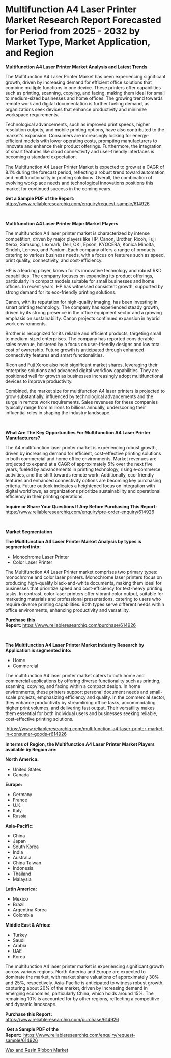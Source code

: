 <p><h1>Multifunction A4 Laser Printer Market Research Report Forecasted for Period from 2025 -  2032 by Market Type, Market Application, and Region</h1></p><p><strong>Multifunction A4 Laser Printer Market Analysis and Latest Trends</strong></p>
<p><p>The Multifunction A4 Laser Printer Market has been experiencing significant growth, driven by increasing demand for efficient office solutions that combine multiple functions in one device. These printers offer capabilities such as printing, scanning, copying, and faxing, making them ideal for small to medium-sized businesses and home offices. The growing trend towards remote work and digital documentation is further fueling demand, as organizations seek devices that enhance productivity and minimize workspace requirements. </p><p>Technological advancements, such as improved print speeds, higher resolution outputs, and mobile printing options, have also contributed to the market's expansion. Consumers are increasingly looking for energy-efficient models with lower operating costs, prompting manufacturers to innovate and enhance their product offerings. Furthermore, the integration of smart features like cloud connectivity and user-friendly interfaces is becoming a standard expectation. </p><p>The Multifunction A4 Laser Printer Market is expected to grow at a CAGR of 8.1% during the forecast period, reflecting a robust trend toward automation and multifunctionality in printing solutions. Overall, the combination of evolving workplace needs and technological innovations positions this market for continued success in the coming years.</p></p>
<p><strong>Get a Sample PDF of the Report:&nbsp;</strong> <a href="https://www.reliableresearchiq.com/enquiry/request-sample/614926?utm_campaign=3022&utm_medium=2&utm_source=Github&utm_content=ia&utm_term=24032025&utm_id=multifunction-a4-laser-printer">https://www.reliableresearchiq.com/enquiry/request-sample/614926</a></p>
<p>&nbsp;</p>
<p><strong>Multifunction A4 Laser Printer Major Market Players</strong></p>
<p><p>The multifunction A4 laser printer market is characterized by intense competition, driven by major players like HP, Canon, Brother, Ricoh, Fuji Xerox, Samsung, Lexmark, Dell, OKI, Epson, KYOCERA, Konica Minolta, Sindoh, Lenovo, and Pantum. Each company offers a range of products catering to various business needs, with a focus on features such as speed, print quality, connectivity, and cost-efficiency.</p><p>HP is a leading player, known for its innovative technology and robust R&D capabilities. The company focuses on expanding its product offerings, particularly in compact models suitable for small businesses and home offices. In recent years, HP has witnessed consistent growth, supported by strong demand for its eco-friendly printing solutions.</p><p>Canon, with its reputation for high-quality imaging, has been investing in smart printing technology. The company has experienced steady growth, driven by its strong presence in the office equipment sector and a growing emphasis on sustainability. Canon projects continued expansion in hybrid work environments.</p><p>Brother is recognized for its reliable and efficient products, targeting small to medium-sized enterprises. The company has reported considerable sales revenue, bolstered by a focus on user-friendly designs and low total cost of ownership. Future growth is anticipated through enhanced connectivity features and smart functionalities.</p><p>Ricoh and Fuji Xerox also hold significant market shares, leveraging their enterprise solutions and advanced digital workflow capabilities. They are positioned well for growth as businesses increasingly adopt multifunctional devices to improve productivity.</p><p>Combined, the market size for multifunction A4 laser printers is projected to grow substantially, influenced by technological advancements and the surge in remote work requirements. Sales revenues for these companies typically range from millions to billions annually, underscoring their influential roles in shaping the industry landscape.</p></p>
<p>&nbsp;</p>
<p><strong>What Are The Key Opportunities For Multifunction A4 Laser Printer Manufacturers?</strong></p>
<p><p>The A4 multifunction laser printer market is experiencing robust growth, driven by increasing demand for efficient, cost-effective printing solutions in both commercial and home office environments. Market revenues are projected to expand at a CAGR of approximately 5% over the next five years, fueled by advancements in printing technology, rising e-commerce activities, and the shift towards remote work. Additionally, eco-friendly features and enhanced connectivity options are becoming key purchasing criteria. Future outlook indicates a heightened focus on integration with digital workflows, as organizations prioritize sustainability and operational efficiency in their printing operations.</p></p>
<p><strong>Inquire or Share Your Questions If Any Before Purchasing This Report:</strong> <a href="https://www.reliableresearchiq.com/enquiry/pre-order-enquiry/614926?utm_campaign=3022&utm_medium=2&utm_source=Github&utm_content=ia&utm_term=24032025&utm_id=multifunction-a4-laser-printer">https://www.reliableresearchiq.com/enquiry/pre-order-enquiry/614926</a></p>
<p>&nbsp;</p>
<p><strong>Market Segmentation</strong></p>
<p><strong>The Multifunction A4 Laser Printer Market Analysis by types is segmented into:</strong></p>
<p><ul><li>Monochrome Laser Printer</li><li>Color Laser Printer</li></ul></p>
<p><p>The Multifunction A4 Laser Printer market comprises two primary types: monochrome and color laser printers. Monochrome laser printers focus on producing high-quality black-and-white documents, making them ideal for businesses that prioritize speed and cost-efficiency for text-heavy printing tasks. In contrast, color laser printers offer vibrant color output, suitable for marketing materials and professional presentations, catering to users who require diverse printing capabilities. Both types serve different needs within office environments, enhancing productivity and versatility.</p></p>
<p><strong>Purchase this Report:&nbsp;</strong><a href="https://www.reliableresearchiq.com/purchase/614926?utm_campaign=3022&utm_medium=2&utm_source=Github&utm_content=ia&utm_term=24032025&utm_id=multifunction-a4-laser-printer">https://www.reliableresearchiq.com/purchase/614926</a></p>
<p>&nbsp;</p>
<p><strong>The Multifunction A4 Laser Printer Market Industry Research by Application is segmented into:</strong></p>
<p><ul><li>Home</li><li>Commercial</li></ul></p>
<p><p>The multifunction A4 laser printer market caters to both home and commercial applications by offering diverse functionality such as printing, scanning, copying, and faxing within a compact design. In home environments, these printers support personal document needs and small-scale projects, emphasizing efficiency and quality. In the commercial sector, they enhance productivity by streamlining office tasks, accommodating higher print volumes, and delivering fast output. Their versatility makes them essential for both individual users and businesses seeking reliable, cost-effective printing solutions.</p></p>
<p><a href="https://www.reliableresearchiq.com/multifunction-a4-laser-printer-market-in-consumer-goods-r614926?utm_campaign=3022&utm_medium=2&utm_source=Github&utm_content=ia&utm_term=24032025&utm_id=multifunction-a4-laser-printer">&nbsp;https://www.reliableresearchiq.com/multifunction-a4-laser-printer-market-in-consumer-goods-r614926</a></p>
<p><strong>In terms of Region, the Multifunction A4 Laser Printer Market Players available by Region are:</strong></p>
<p>
    <p> <strong> North America: </strong>
        <ul>
            <li>United States</li>
            <li>Canada</li>
        </ul>
        </p> 
    <p> <strong> Europe: </strong>
        <ul>
            <li>Germany</li>
            <li>France</li>
            <li>U.K.</li>
            <li>Italy</li>
            <li>Russia</li>
        </ul>
        </p> 
    <p> <strong> Asia-Pacific: </strong>
        <ul>
            <li>China</li>
            <li>Japan</li>
            <li>South Korea</li>
            <li>India</li>
            <li>Australia</li>
            <li>China Taiwan</li>
            <li>Indonesia</li>
            <li>Thailand</li>
            <li>Malaysia</li>
        </ul>
        </p> 
    <p> <strong> Latin America: </strong>
        <ul>
            <li>Mexico</li>
            <li>Brazil</li>
            <li>Argentina Korea</li>
            <li>Colombia</li>
        </ul>
        </p> 
    <p> <strong> Middle East & Africa: </strong>
        <ul>
            <li>Turkey</li>
            <li>Saudi</li>
            <li>Arabia</li>
            <li>UAE</li>
            <li>Korea</li>
        </ul>
    </p>
    </p>
<p><p>The multifunction A4 laser printer market is experiencing significant growth across various regions. North America and Europe are expected to dominate the market, with market share valuations of approximately 30% and 25%, respectively. Asia-Pacific is anticipated to witness robust growth, capturing about 20% of the market, driven by increasing demand in emerging economies, particularly China, which holds around 15%. The remaining 10% is accounted for by other regions, reflecting a competitive and dynamic landscape.</p></p>
<p><strong>Purchase this Report: </strong><a href="https://www.reliableresearchiq.com/purchase/614926?utm_campaign=3022&utm_medium=2&utm_source=Github&utm_content=ia&utm_term=24032025&utm_id=multifunction-a4-laser-printer">https://www.reliableresearchiq.com/purchase/614926</a></p>
<p>&nbsp;<strong>Get a Sample PDF of the Report:&nbsp;&nbsp;</strong><a href="https://www.reliableresearchiq.com/enquiry/request-sample/614926?utm_campaign=3022&utm_medium=2&utm_source=Github&utm_content=ia&utm_term=24032025&utm_id=multifunction-a4-laser-printer">https://www.reliableresearchiq.com/enquiry/request-sample/614926</a></p>
<p><strong></strong></p>
<p><p><a href="https://github.com/miottaredlin79/Market-Research-Report-List-1/blob/main/wax-and-resin-ribbon-market.md?utm_campaign=3022&utm_medium=2&utm_source=Github&utm_content=ia&utm_term=24032025&utm_id=multifunction-a4-laser-printer">Wax and Resin Ribbon Market</a></p></p>